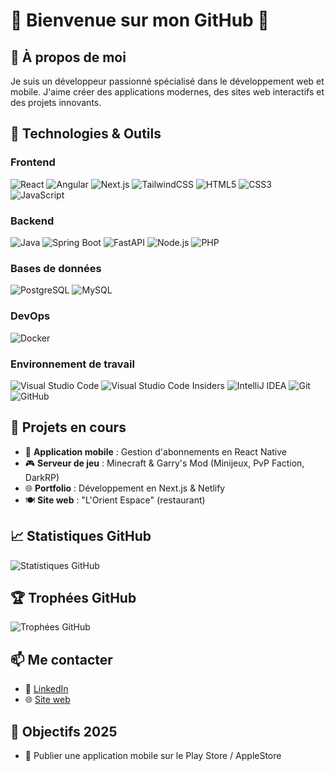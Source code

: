 # 🌟 Bienvenue sur mon GitHub 🌟

## 📌 À propos de moi

Je suis un développeur passionné spécialisé dans le développement web et mobile. J'aime créer des applications modernes, des sites web interactifs et des projets innovants.

## 🔧 Technologies & Outils

### Frontend
![React](https://img.shields.io/badge/React-20232A?style=for-the-badge&logo=react&logoColor=61DAFB)
![Angular](https://img.shields.io/badge/Angular-DD0031?style=for-the-badge&logo=angular&logoColor=white)
![Next.js](https://img.shields.io/badge/Next.js-000000?style=for-the-badge&logo=nextdotjs&logoColor=white)
![TailwindCSS](https://img.shields.io/badge/TailwindCSS-38B2AC?style=for-the-badge&logo=tailwind-css&logoColor=white)
![HTML5](https://img.shields.io/badge/HTML5-E34F26?style=for-the-badge&logo=html5&logoColor=white)
![CSS3](https://img.shields.io/badge/CSS3-1572B6?style=for-the-badge&logo=css3&logoColor=white)
![JavaScript](https://img.shields.io/badge/JavaScript-F7DF1E?style=for-the-badge&logo=javascript&logoColor=black)

### Backend
![Java](https://img.shields.io/badge/Java-007396?style=for-the-badge&logo=java&logoColor=white)
![Spring Boot](https://img.shields.io/badge/Spring_Boot-6DB33F?style=for-the-badge&logo=spring-boot&logoColor=white)
![FastAPI](https://img.shields.io/badge/FastAPI-009688?style=for-the-badge&logo=fastapi&logoColor=white)
![Node.js](https://img.shields.io/badge/Node.js-339933?style=for-the-badge&logo=nodedotjs&logoColor=white)
![PHP](https://img.shields.io/badge/PHP-777BB4?style=for-the-badge&logo=php&logoColor=white)

### Bases de données
![PostgreSQL](https://img.shields.io/badge/PostgreSQL-336791?style=for-the-badge&logo=postgresql&logoColor=white)
![MySQL](https://img.shields.io/badge/MySQL-4479A1?style=for-the-badge&logo=mysql&logoColor=white)

### DevOps
![Docker](https://img.shields.io/badge/Docker-2496ED?style=for-the-badge&logo=docker&logoColor=white)

### Environnement de travail
![Visual Studio Code](https://img.shields.io/badge/Visual_Studio_Code-0078D4?style=for-the-badge&logo=visual-studio-code&logoColor=white)
![Visual Studio Code Insiders](https://img.shields.io/badge/Visual_Studio_Code_Insiders-007ACC?style=for-the-badge&logo=visual-studio-code&logoColor=white)
![IntelliJ IDEA](https://img.shields.io/badge/IntelliJ_IDEA-000000?style=for-the-badge&logo=intellij-idea&logoColor=white)
![Git](https://img.shields.io/badge/Git-F05032?style=for-the-badge&logo=git&logoColor=white)
![GitHub](https://img.shields.io/badge/GitHub-181717?style=for-the-badge&logo=github&logoColor=white)

## 📂 Projets en cours

- 📱 **Application mobile** : Gestion d'abonnements en React Native
- 🎮 **Serveur de jeu** : Minecraft & Garry's Mod (Minijeux, PvP Faction, DarkRP)
- 🌐 **Portfolio** : Développement en Next.js & Netlify
- 🍽️ **Site web** : "L'Orient Espace" (restaurant)

## 📈 Statistiques GitHub

![Statistiques GitHub](https://github-readme-stats.vercel.app/api?username=m-lcs&show_icons=true&theme=radical)

## 🏆 Trophées GitHub

![Trophées GitHub](https://github-profile-trophy.vercel.app/?username=m-lcs&theme=radical)

<!-- ## 🏆 Certifications et Formations

- [Certification 1](#)
- [Certification 2](#)
- [Formation 1](#)
- [Formation 2](#) -->

## 📫 Me contacter

- 🔗 [LinkedIn](https://linkedin.com/in/lucasmoniez)
- 🌐 [Site web](https://xlcs.codes/)

## 🎯 Objectifs 2025

- 📱 Publier une application mobile sur le Play Store / AppleStore